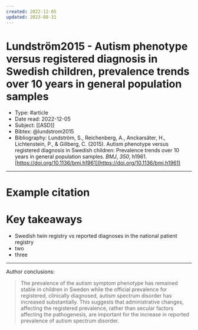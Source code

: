 ```yaml
---
created: 2022-12-05
updated: 2023-08-31
---
```

# Lundström2015 - Autism phenotype versus registered diagnosis in Swedish children, prevalence trends over 10 years in general population samples

* Type: #article
* Date read: 2022-12-05
* Subject: [[ASD]]
* Bibtex: @lundstrom2015
* Bibliography: Lundström, S., Reichenberg, A., Anckarsäter, H., Lichtenstein, P., & Gillberg, C. (2015). Autism phenotype versus registered diagnosis in Swedish children: Prevalence trends over 10 years in general population samples. _BMJ_, _350_, h1961. [https://doi.org/10.1136/bmj.h1961](https://doi.org/10.1136/bmj.h1961)
---
# Example citation


# Key takeaways
* Swedish twin registry vs reported diagnoses in the national patient registry
* two
* three

---

Author conclusions:
> The prevalence of the autism symptom phenotype has remained stable in children in Sweden while the official prevalence for registered, clinically diagnosed, autism spectrum disorder has increased substantially. This suggests that administrative changes, affecting the registered prevalence, rather than secular factors affecting the pathogenesis, are important for the increase in reported prevalence of autism spectrum disorder.